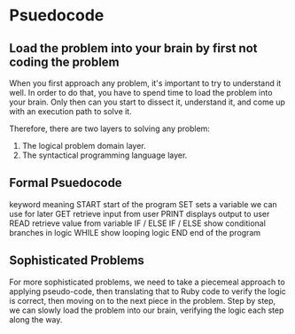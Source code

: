 # Psuedocode

<!-- Find the greatest number in a collection

Given a collection of integers

- save the first value as the starting value
- iterate through the collection of integers one by one
- for each iteration, compare the current integer to the saved integer
- if saved integer is greater or same as the current integer
  - move to the next integer in the collection
- otherwise, save the current number as the saved value

- return the saved number -->

## Load the problem into your brain by first not coding the problem

When you first approach any problem, it's important to try to understand it well. In order to do that, you have to spend time to load the problem into your brain. Only then can you start to dissect it, understand it, and come up with an execution path to solve it.

Therefore, there are two layers to solving any problem:

1. The logical problem domain layer.
2. The syntactical programming language layer.

## Formal Psuedocode

keyword               meaning
START                 start of the program
SET                   sets a variable we can use for later
GET                   retrieve input from user
PRINT                 displays output to user
READ                  retrieve value from variable
IF / ELSE IF / ELSE   show conditional branches in logic
WHILE                 show looping logic
END                   end of the program

## Sophisticated Problems

For more sophisticated problems, we need to take a piecemeal approach to applying pseudo-code, then translating that to Ruby code to verify the logic is correct, then moving on to the next piece in the problem. Step by step, we can slowly load the problem into our brain, verifying the logic each step along the way.


